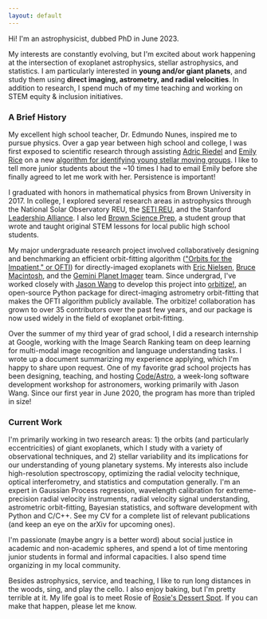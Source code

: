 ```yaml
---
layout: default
---
```


Hi! I'm an astrophysicist, dubbed PhD in June 2023. 

My interests are constantly evolving, but I'm excited about work happening at the intersection of exoplanet astrophysics, stellar astrophysics, and statistics. I am particularly interested in **young and/or giant planets**, and study them using **direct imaging, astrometry, and radial velocities**. In addition to research, I spend much of my time teaching and working on STEM equity & inclusion initiatives.

### A Brief History

My excellent high school teacher, Dr. Edmundo Nunes, inspired me to pursue physics. Over a gap year between high school and college, I was first exposed to scientific research through assisting [Adric Riedel](https://adricriedel.com/about-me.html) and [Emily Rice](https://www.amnh.org/research/staff-directory/emily-l-rice) on a new [algorithm for identifying young stellar moving groups](https://www.google.com/url?q=http%3A%2F%2Fadsabs.harvard.edu%2Fabs%2F2017AJ....153...95R&sa=D). I like to tell more junior students about the ~10 times I had to email Emily before she finally agreed to let me work with her. Persistence is important! 

I graduated with honors in mathematical physics from Brown University in 2017. In college, I explored several research areas in astrophysics through the National Solar Observatory REU, the [SETI REU](https://www.seti.org/research-experience-undergraduates), and the Stanford [Leadership Alliance](https://www.google.com/url?q=https%3A%2F%2Fwww.theleadershipalliance.org%2F&sa=D). I also led [Brown Science Prep](https://sites.google.com/brown.edu/bsp/what-we-do), a student group that wrote and taught original STEM lessons for local public high school students. 

My major undergraduate research project involved collaboratively designing and benchmarking an efficient orbit-fitting algorithm (["Orbits for the Impatient," or OFTI](https://arxiv.org/abs/1703.10653)) for directly-imaged exoplanets with [Eric Nielsen](https://astro.nmsu.edu/directory/eric-nielsen.html), [Bruce Macintosh](https://www.astro.ucsc.edu/faculty/index.php?uid=bamacint), and the [Gemini Planet Imager](http://planetimager.org/) team. Since undergrad, I've worked closely with [Jason Wang](https://jasonwang.space/#home) to develop this project into [orbitize!](https://orbitize.readthedocs.io/en/latest/), an open-source Python package for direct-imaging astrometry orbit-fitting that makes the OFTI algorithm publicly available. The orbitize! collaboration has grown to over 35 contributors over the past few years, and our package is now used widely in the field of exoplanet orbit-fitting.

Over the summer of my third year of grad school, I did a research internship at Google, working with the Image Search Ranking team on deep learning for multi-modal image recognition and language understanding tasks. I wrote up a document summarizing my experience applying, which I'm happy to share upon request.
One of my favorite grad school projects has been designing, teaching, and hosting [Code/Astro](https://semaphorep.github.io/codeastro/), a week-long software development workshop for astronomers, working primarily with Jason Wang. Since our first year in June 2020, the program has more than tripled in size!

### Current Work

I'm primarily working in two research areas: 1) the orbits (and particularly eccentricities) of giant exoplanets, which I study with a variety of observational techniques, and 2) stellar variability and its implications for our understanding of young planetary systems. My interests also include high-resolution spectroscopy, optimizing the radial velocity technique, optical interferometry, and statistics and computation generally. I'm an expert in Gaussian Process regression, wavelength calibration for extreme-precision radial velocity instruments, radial velocity signal understanding, astrometric orbit-fitting, Bayesian statistics, and software development with Python and C/C++. See my CV for a complete list of relevant publications (and keep an eye on the arXiv for upcoming ones).

I'm passionate (maybe angry is a better word) about social justice in academic and non-academic spheres, and spend a lot of time mentoring junior students in formal and informal capacities. I also spend time organizing in my local community.

Besides astrophysics, service, and teaching, I like to run long distances in the woods, sing, and play the cello. I also enjoy baking, but I'm pretty terrible at it. My life goal is to meet Rosie of [Rosie's Dessert Spot](https://www.youtube.com/channel/UCgb5iuoTbltGVJk4bUKtSZQ). If you can make that happen, please let me know.


